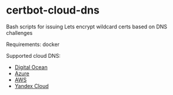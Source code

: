 # certbot-cloud-dns

Bash scripts for issuing Lets encrypt wildcard certs based on DNS challenges

Requirements: docker

Supported cloud DNS:
 - [Digital Ocean](digitalocean/README.md)
 - [Azure](azure/README.md)
 - [AWS](aws/README.md)
 - [Yandex Cloud](yandex/README.md)
